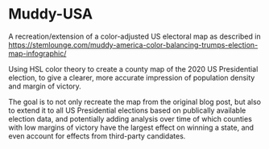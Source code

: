 # Muddy-USA
A recreation/extension of a color-adjusted US electoral map as described in https://stemlounge.com/muddy-america-color-balancing-trumps-election-map-infographic/

Using HSL color theory to create a county map of the 2020 US Presidential election, to give a clearer, more accurate impression of population density and margin of victory.

The goal is to not only recreate the map from the original blog post, but also to extend it to all US Presidential elections based on publically available election data, and potentially adding analysis over time of which counties with low margins of victory have the largest effect on winning a state, and even account for effects from third-party candidates.
